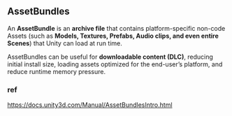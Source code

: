 ## AssetBundles
An **AssetBundle** is an **archive file** that contains platform-specific non-code Assets (such as **Models, Textures, Prefabs, Audio clips, and even entire Scenes**) that Unity can load at run time.


AssetBundles can be useful for **downloadable content (DLC)**, reducing initial install size, loading assets optimized for the end-user’s platform, and reduce runtime memory pressure.


### ref 
https://docs.unity3d.com/Manual/AssetBundlesIntro.html
